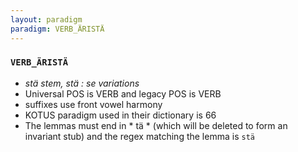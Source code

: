 ```yaml
---
layout: paradigm
paradigm: VERB_ÄRISTÄ
---
```

### ` VERB_ÄRISTÄ `

* _stä stem, stä : se variations_
* Universal POS is VERB and legacy POS is VERB
* suffixes use front vowel harmony
* KOTUS paradigm used in their dictionary is 66
* The lemmas must end in * tä * (which will be deleted to form an invariant stub) and the regex matching the lemma is ` stä `
